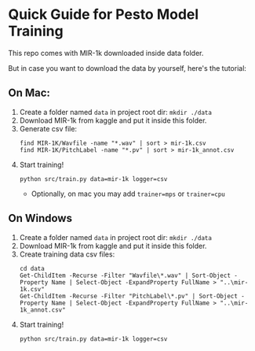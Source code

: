 # Quick Guide for Pesto Model Training

This repo comes with MIR-1k downloaded inside data folder.

But in case you want to download the data by yourself, here's the tutorial:

## On Mac:
1. Create a folder named `data` in project root dir: `mkdir ./data`
2. Download MIR-1k from kaggle and put it inside this folder.
3. Generate csv file: 
   ```shell
   find MIR-1K/Wavfile -name "*.wav" | sort > mir-1k.csv
   find MIR-1K/PitchLabel -name "*.pv" | sort > mir-1k_annot.csv
   ```
4. Start training!
   ```shell
   python src/train.py data=mir-1k logger=csv
   ```
   - Optionally, on mac you may add `trainer=mps` or `trainer=cpu`

## On Windows
1. Create a folder named `data` in project root dir: `mkdir ./data`
2. Download MIR-1k from kaggle and put it inside this folder.
3. Create training data csv files:
   ```shell
   cd data
   Get-ChildItem -Recurse -Filter "Wavfile\*.wav" | Sort-Object -Property Name | Select-Object -ExpandProperty FullName > "..\mir-1k.csv"
   Get-ChildItem -Recurse -Filter "PitchLabel\*.pv" | Sort-Object -Property Name | Select-Object -ExpandProperty FullName > "..\mir-1k_annot.csv"   
   ```
4. Start training!
   ```shell
   python src/train.py data=mir-1k logger=csv
   ```